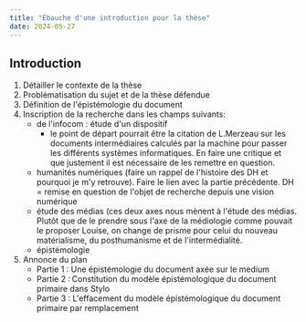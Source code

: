 ```yaml
---
title: "Ébauche d'une introduction pour la thèse"
date: 2024-05-27
---
```


## Introduction

1. Détailler le contexte de la thèse
2. Problématisation du sujet et de la thèse défendue
3. Définition de l'épistémologie du document
4. Inscription de la recherche dans les champs suivants:
    - de l'infocom : étude d'un dispositif
        - le point de départ pourrait être la citation de L.Merzeau sur les
        documents intermédiaires calculés par la machine pour passer les
        différents systèmes informatiques. En faire une critique et que
        justement il est nécessaire de les remettre en question.
    - humanités numériques (faire un rappel de l'histoire des DH et pourquoi je
    m'y retrouve). Faire le lien avec la partie précédente. DH = remise en
    question de l'objet de recherche depuis une vision numérique
    - étude des médias (ces deux axes nous mènent à l'étude des médias. Plutôt
    que de le prendre sous l'axe de la médiologie comme pouvait le proposer
    Louise, on change de prisme pour celui du nouveau matérialisme, du
    posthumanisme et de l'intermédialité.
    - épistémologie
5. Annonce du plan
    - Partie 1 : Une épistémologie du document axée sur le medium
    - Partie 2 : Constitution du modèle épistémologique du document primaire dans Stylo
    - Partie 3 : L'effacement du modèle épistémologique du document primaire par
      remplacement
